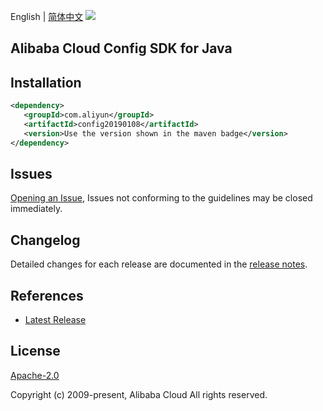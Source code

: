 English | [简体中文](README-CN.md)
![](https://aliyunsdk-pages.alicdn.com/icons/AlibabaCloud.svg)

## Alibaba Cloud Config SDK for Java

## Installation

```xml
<dependency>
   <groupId>com.aliyun</groupId>
   <artifactId>config20190108</artifactId>
   <version>Use the version shown in the maven badge</version>
</dependency>
```

## Issues
[Opening an Issue](https://github.com/aliyun/alibabacloud-sdk/issues/new), Issues not conforming to the guidelines may be closed immediately.

## Changelog
Detailed changes for each release are documented in the [release notes](./ChangeLog.txt).

## References
* [Latest Release](https://github.com/aliyun/alibabacloud-sdk/tree/master/java)

## License
[Apache-2.0](http://www.apache.org/licenses/LICENSE-2.0)

Copyright (c) 2009-present, Alibaba Cloud All rights reserved.